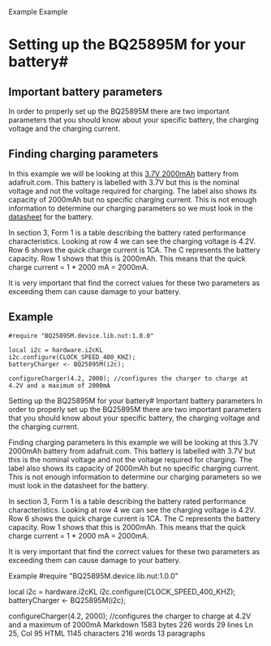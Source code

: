 Example
Example
# Setting up the BQ25895M for your battery#


## Important battery parameters ##

In order to properly set up the BQ25895M there are two important parameters that you should know about your specific battery, the charging voltage and the charging current. 

## Finding charging parameters ##
In this example we will be looking at this [3.7V 2000mAh]( https://www.adafruit.com/product/2011?gclid=EAIaIQobChMIh7uL6pP83AIVS0sNCh1NNQUsEAQYAiABEgKFA_D_BwE) battery from adafruit.com. This battery is labelled with 3.7V but this is the nominal voltage and not the voltage required for charging. The label also shows its capacity of 2000mAh but no specific charging current. This is not enough information to determine our charging parameters so we must look in the [datasheet](https://cdn-shop.adafruit.com/datasheets/LiIon2000mAh37V.pdf) for the battery.

In section 3, Form 1 is a table describing the battery rated performance characteristics. Looking at row 4 we can see the charging voltage is 4.2V. Row 6 shows the quick charge current is 1CA. The C represents the battery capacity. Row 1 shows that this is 2000mAh. This means that the quick charge current = 1 * 2000 mA =  2000mA.

It is very important that find the correct values for these two parameters as exceeding them can cause damage to your battery.

## Example ##

  
```squirrel
#require "BQ25895M.device.lib.nut:1.0.0"

local i2c = hardware.i2cKL
i2c.configure(CLOCK_SPEED_400_KHZ);
batteryCharger <- BQ25895M(i2c);

configureCharger(4.2, 2000); //configures the charger to charge at 4.2V and a maximum of 2000mA
```



Setting up the BQ25895M for your battery#
Important battery parameters
In order to properly set up the BQ25895M there are two important parameters that you should know about your specific battery, the charging voltage and the charging current.

Finding charging parameters
In this example we will be looking at this 3.7V 2000mAh battery from adafruit.com. This battery is labelled with 3.7V but this is the nominal voltage and not the voltage required for charging. The label also shows its capacity of 2000mAh but no specific charging current. This is not enough information to determine our charging parameters so we must look in the datasheet for the battery.

In section 3, Form 1 is a table describing the battery rated performance characteristics. Looking at row 4 we can see the charging voltage is 4.2V. Row 6 shows the quick charge current is 1CA. The C represents the battery capacity. Row 1 shows that this is 2000mAh. This means that the quick charge current = 1 * 2000 mA = 2000mA.

It is very important that find the correct values for these two parameters as exceeding them can cause damage to your battery.

Example
#require "BQ25895M.device.lib.nut:1.0.0"

local i2c = hardware.i2cKL
i2c.configure(CLOCK_SPEED_400_KHZ);
batteryCharger <- BQ25895M(i2c);

configureCharger(4.2, 2000); //configures the charger to charge at 4.2V and a maximum of 2000mA
Markdown 1583 bytes 226 words 29 lines Ln 25, Col 95 HTML 1145 characters 216 words 13 paragraphs
